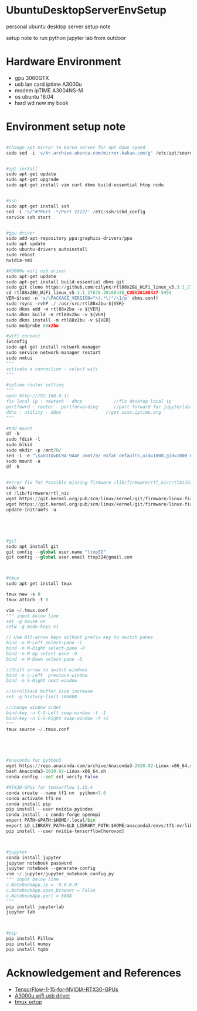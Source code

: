 # UbuntuDesktopServerEnvSetup
personal ubuntu desktop server setup note

setup note to run python jupyter lab from outdoor

# Hardware Environment
- gpu             3060GTX
- usb lan card    iptime A3000u
- modem           ipTIME A3004NS-M
- os              ubuntu 18.04
- hard            wd new my book




# Environment setup note

```python

#change apt mirror to korea server for apt down speed
sudo sed -i 's/kr.archive.ubuntu.com/mirror.kakao.com/g' /etc/apt/sources.list


#apt install
sudo apt-get update
sudo apt-get upgrade
sudo apt-get install vim curl dkms build-essential htop ncdu


#ssh
sudo apt-get install ssh
sed -i 's/^#?Port .*/Port 2222/' /etc/ssh/sshd_config
service ssh start


#gpu driver
sudo add-apt-repository ppa:graphics-drivers/ppa
sudo apt update
sudo ubuntu-drivers autoinstall
sudo reboot
nvidia-smi

#A3000u wifi usb driver
sudo apt-get update
sudo apt-get install build-essential dkms git
sudo git clone https://github.com/cilynx/rtl88x2BU_WiFi_linux_v5.3.1_27678.20180430_COEX20180427-5959.git
cd rtl88x2BU_WiFi_linux_v5.3.1_27678.20180430_COEX20180427-5959
VER=$(sed -n 's/\PACKAGE_VERSION="\(.*\)"/\1/p' dkms.conf)
sudo rsync -rvhP ./ /usr/src/rtl88x2bu-${VER}
sudo dkms add -m rtl88x2bu -v ${VER}
sudo dkms build -m rtl88x2bu -v ${VER}
sudo dkms install -m rtl88x2bu -v ${VER}
sudo modprobe 88x2bu

#wifi connect
iwconfig
sudo apt-get install network-manager
sudo service network-manager restart
sudo nmtui
"""
activate a connection - select wifi
"""

#iptime router setting
"""
open http://192.168.0.1/
fix local ip : newtork - dhcp            //fix desktop local ip
portfowrd : router - portforwarding      //port forward for jupyterlab(port 8888) and ssh(port 22) 
ddns : utility - ddns                 //get xxxx.iptime.org
"""

#hdd mount
df -h
sudo fdisk -l
sudo blkid
sudo mkdir -p /mnt/0/
sed -i -e "\$aUUID=DC94-944F /mnt/0/ exfat defaults,uid=1000,gid=1000 0 0" /etc/fstab
sudo mount -a
df -h


#error fix for Possible missing firmware /lib/firmware/rtl_nic/rtl8125a-3.fw 
sudo su
cd /lib/firmware/rtl_nic
wget https://git.kernel.org/pub/scm/linux/kernel/git/firmware/linux-firmware.git/plain/rtl_nic/rtl8125a-3.fw
wget https://git.kernel.org/pub/scm/linux/kernel/git/firmware/linux-firmware.git/plain/rtl_nic/rtl8168fp-3.fw
update-initramfs -u





#git
sudo apt install git
git config --global user.name "ttop32"
git config --global user.email ttop324@gmail.com



#tmux
sudo apt-get install tmux

tmux new -s 0
tmux attach -t 0

vim ~/.tmux.conf
""" input below line
set -g mouse on
setw -g mode-keys vi

// Use Alt-arrow keys without prefix key to switch panes
bind -n M-Left select-pane -L
bind -n M-Right select-pane -R
bind -n M-Up select-pane -U
bind -n M-Down select-pane -D

//Shift arrow to switch windows
bind -n S-Left  previous-window
bind -n S-Right next-window

//scrollback buffer size increase
set -g history-limit 100000

//change window order
bind-key -n C-S-Left swap-window -t -1
bind-key -n C-S-Right swap-window -t +1
"""
tmux source ~/.tmux.conf





#anaconda for python3
wget https://repo.anaconda.com/archive/Anaconda3-2020.02-Linux-x86_64.sh
bash Anaconda3-2020.02-Linux-x86_64.sh
conda config --set ssl_verify False

#RTX30-GPUs for tensorflow 1.15.4
conda create --name tf1-nv  python=3.6
conda activate tf1-nv
conda install pip
pip install --user nvidia-pyindex
conda install -c conda-forge openmpi
export PATH=$PATH:$HOME/.local/bin
export LD_LIBRARY_PATH=$LD_LIBRARY_PATH:$HOME/anaconda3/envs/tf1-nv/lib/
pip install --user nvidia-tensorflow[horovod]



#jupyter
conda install jupyter
jupyter notebook password
jupyter notebook --generate-config
vim ~/.jupyter/jupyter_notebook_config.py
""" input below line
c.NotebookApp.ip = '0.0.0.0'
c.NotebookApp.open_browser = False
c.NotebookApp.port = 8888
"""
pip install jupyterlab
jupyter lab



#pip 
pip install Pillow
pip install numpy 
pip install tqdm


  ```


# Acknowledgement and References
- [TensorFlow-1-15-for-NVIDIA-RTX30-GPUs](https://www.pugetsystems.com/labs/hpc/How-To-Install-TensorFlow-1-15-for-NVIDIA-RTX30-GPUs-without-docker-or-CUDA-install-2005/)  
- [A3000u wifi usb driver](https://awakening95.tistory.com/10)
- [tmux setup](https://junho85.pe.kr/320)
